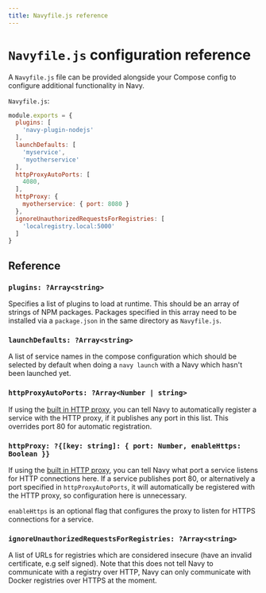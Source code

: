```yaml
---
title: Navyfile.js reference
---
```


`Navyfile.js` configuration reference
=====================================

A `Navyfile.js` file can be provided alongside your Compose config to configure additional functionality in Navy.

`Navyfile.js`:

```js
module.exports = {
  plugins: [
    'navy-plugin-nodejs'
  ],
  launchDefaults: [
    'myservice',
    'myotherservice'
  ],
  httpProxyAutoPorts: [
    4080,
  ],
  httpProxy: {
    myotherservice: { port: 8080 }
  },
  ignoreUnauthorizedRequestsForRegistries: [
    'localregistry.local:5000'
  ]
}
```


## Reference

### `plugins: ?Array<string>`

Specifies a list of plugins to load at runtime. This should be an array of strings of NPM packages. Packages specified in this array need to be installed via a `package.json` in the same directory as `Navyfile.js`.

### `launchDefaults: ?Array<string>`

A list of service names in the compose configuration which should be selected by default when doing a `navy launch` with a Navy which hasn't been launched yet.

### `httpProxyAutoPorts: ?Array<Number | string>`

If using the [built in HTTP proxy](http-proxy.md), you can tell Navy to automatically register a service with the HTTP proxy, if it publishes any port in this list. This overrides port 80 for automatic registration.

### `httpProxy: ?{[key: string]: { port: Number, enableHttps: Boolean }}`

If using the [built in HTTP proxy](http-proxy.md), you can tell Navy what port a service listens for HTTP connections here. If a service publishes port 80, or alternatively a port specified in `httpProxyAutoPorts`, it will automatically be registered with the HTTP proxy, so configuration here is unnecessary.

`enableHttps` is an optional flag that configures the proxy to listen for HTTPS connections for a service.
### `ignoreUnauthorizedRequestsForRegistries: ?Array<string>`

A list of URLs for registries which are considered insecure (have an invalid certificate, e.g self signed). Note that this does not tell Navy to communicate with a registry over HTTP, Navy can only communicate with Docker registries over HTTPS at the moment.
